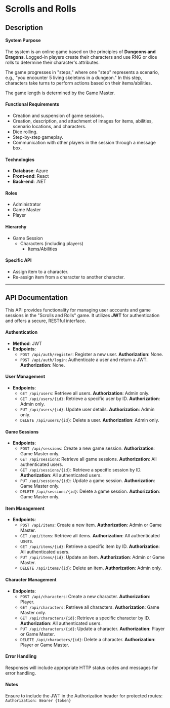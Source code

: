 # Scrolls and Rolls

## Description

#### System Purpose
The system is an online game based on the principles of **Dungeons and Dragons**. Logged-in players create their characters and use RNG or dice rolls to determine their character's attributes.

The game progresses in "steps," where one "step" represents a scenario, e.g., "you encounter 5 living skeletons in a dungeon." In this step, characters take turns to perform actions based on their items/abilities.

The game length is determined by the Game Master.

#### Functional Requirements
- Creation and suspension of game sessions.
- Creation, description, and attachment of images for items, abilities, scenario locations, and characters.
- Dice rolling.
- Step-by-step gameplay.
- Communication with other players in the session through a message box.

#### Technologies
- **Database**: Azure
- **Front-end**: React
- **Back-end**: .NET

#### Roles
- Administrator
- Game Master
- Player

#### Hierarchy
- Game Session 
  - Characters (including players) 
    - Items/Abilities

#### Specific API
- Assign item to a character.
- Re-assign item from a character to another character.

---

## API Documentation

This API provides functionality for managing user accounts and game sessions in the "Scrolls and Rolls" game. It utilizes **JWT** for authentication and offers a secure, RESTful interface.

#### Authentication
- **Method**: JWT
- **Endpoints**:
  - `POST /api/auth/register`: Register a new user. **Authorization**: None.
  - `POST /api/auth/login`: Authenticate a user and return a JWT. **Authorization**: None.

#### User Management
- **Endpoints**:
  - `GET /api/users`: Retrieve all users. **Authorization**: Admin only.
  - `GET /api/users/{id}`: Retrieve a specific user by ID. **Authorization**: Admin only.
  - `PUT /api/users/{id}`: Update user details. **Authorization**: Admin only.
  - `DELETE /api/users/{id}`: Delete a user. **Authorization**: Admin only.

#### Game Sessions
- **Endpoints**:
  - `POST /api/sessions`: Create a new game session. **Authorization**: Game Master only.
  - `GET /api/sessions`: Retrieve all game sessions. **Authorization**: All authenticated users.
  - `GET /api/sessions/{id}`: Retrieve a specific session by ID. **Authorization**: All authenticated users.
  - `PUT /api/sessions/{id}`: Update a game session. **Authorization**: Game Master only.
  - `DELETE /api/sessions/{id}`: Delete a game session. **Authorization**: Game Master only.

#### Item Management
- **Endpoints**:
  - `POST /api/items`: Create a new item. **Authorization**: Admin or Game Master.
  - `GET /api/items`: Retrieve all items. **Authorization**: All authenticated users.
  - `GET /api/items/{id}`: Retrieve a specific item by ID. **Authorization**: All authenticated users.
  - `PUT /api/items/{id}`: Update an item. **Authorization**: Admin or Game Master.
  - `DELETE /api/items/{id}`: Delete an item. **Authorization**: Admin only.

#### Character Management
- **Endpoints**:
  - `POST /api/characters`: Create a new character. **Authorization**: Player.
  - `GET /api/characters`: Retrieve all characters. **Authorization**: Game Master only.
  - `GET /api/characters/{id}`: Retrieve a specific character by ID. **Authorization**: All authenticated users.
  - `PUT /api/characters/{id}`: Update a character. **Authorization**: Player or Game Master.
  - `DELETE /api/characters/{id}`: Delete a character. **Authorization**: Player or Game Master.

#### Error Handling
Responses will include appropriate HTTP status codes and messages for error handling.

#### Notes
Ensure to include the JWT in the Authorization header for protected routes:
`Authorization: Bearer {token}`

